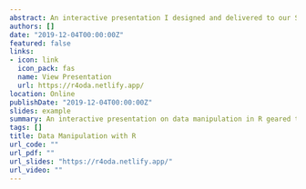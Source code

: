 ```yaml
---
abstract: An interactive presentation I designed and delivered to our Statistical Analyst team. Using a combination of the `tidyverse` and `flipbookr` packages, I walk through R code for common data wrangling tasks step-by-step. This presentation was geared towards SAS programmers looking to explore and incorporate R into their work.
authors: []
date: "2019-12-04T00:00:00Z"
featured: false
links:
- icon: link
  icon_pack: fas
  name: View Presentation
  url: https://r4oda.netlify.app/
location: Online
publishDate: "2019-12-04T00:00:00Z"
slides: example
summary: An interactive presentation on data manipulation in R geared towards SAS users
tags: []
title: Data Manipulation with R
url_code: ""
url_pdf: ""
url_slides: "https://r4oda.netlify.app/"
url_video: ""
---
```


 